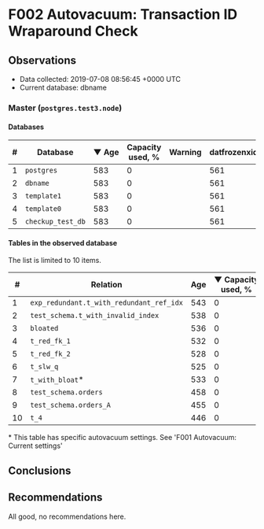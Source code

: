 # F002 Autovacuum: Transaction ID Wraparound Check #

## Observations ##
- Data collected: 2019-07-08 08:56:45 +0000 UTC
- Current database: dbname




### Master (`postgres.test3.node`) ###


#### Databases ####


| \# | Database | &#9660;&nbsp;Age | Capacity used, % | Warning | datfrozenxid |
|--|--------|-----|------------------|---------|--------------|
| 1 |`postgres`|583 |0 |  |561 |
| 2 |`dbname`|583 |0 |  |561 |
| 3 |`template1`|583 |0 |  |561 |
| 4 |`template0`|583 |0 |  |561 |
| 5 |`checkup_test_db`|583 |0 |  |561 |


#### Tables in the observed database ####
The list is limited to 10 items.

| \# | Relation | Age | &#9660;&nbsp;Capacity used, % | Warning |rel_relfrozenxid | toast_relfrozenxid |
|---|-------|-----|------------------|---------|-----------------|--------------------|
| 1 |`exp_redundant.t_with_redundant_ref_idx` |543 |0 |  |601 |0 |
| 2 |`test_schema.t_with_invalid_index` |538 |0 |  |606 |0 |
| 3 |`bloated` |536 |0 |  |608 |0 |
| 4 |`t_red_fk_1` |532 |0 |  |612 |0 |
| 5 |`t_red_fk_2` |528 |0 |  |616 |0 |
| 6 |`t_slw_q` |525 |0 |  |619 |0 |
| 7 |`t_with_bloat`\* |533 |0 |  |611 |0 |
| 8 |`test_schema.orders` |458 |0 |  |686 |0 |
| 9 |`test_schema.orders_A` |455 |0 |  |689 |0 |
| 10 |`t_4` |446 |0 |  |698 |0 |


\* This table has specific autovacuum settings. See 'F001 Autovacuum: Current settings'


## Conclusions ##
 


## Recommendations ##
  All good, no recommendations here.
 

